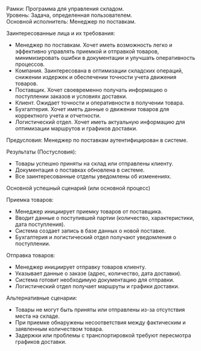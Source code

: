 Рамки: Программа для управления складом.  
Уровень: Задача, определенная пользователем.  
Основной исполнитель: Менеджер по поставкам.  

Заинтересованные лица и их требования:  
- Менеджер по поставкам. Хочет иметь возможность легко и эффективно управлять приемкой и отправкой товаров, минимизировать ошибки в документации и улучшать оперативность процессов.  
- Компания. Заинтересована в оптимизации складских операций, снижении издержек и обеспечении точности учета движения товаров.  
- Поставщик. Хочет своевременно получать информацию о поступлении заказов и условиях доставки.  
- Клиент. Ожидает точности и оперативности в получении товара.  
- Бухгалтерия. Хочет иметь данные о движении товаров для корректного учета и отчетности.  
- Логистический отдел. Хочет иметь актуальную информацию для оптимизации маршрутов и графиков доставки.  

Предусловия: Менеджер по поставкам аутентифицирован в системе.  

Результаты (Постусловия):  
- Товары успешно приняты на склад или отправлены клиенту.  
- Документация о поставках обновлена в системе.  
- Все заинтересованные отделы уведомлены об изменениях.  

Основной успешный сценарий (или основной процесс)  

Приемка товаров:  
  - Менеджер инициирует приемку товаров от поставщика.  
  - Вводит данные о поступившей партии (количество, характеристики, дата поступления).  
  - Система создает запись в базе данных о новой поставке.  
  - Бухгалтерия и логистический отдел получают уведомления о поступлении.  

Отправка товаров:  
  - Менеджер инициирует отправку товаров клиенту.  
  - Указывает данные о заказе (адрес, количество, дата доставки).  
  - Система готовит необходимую документацию для отправки.  
  - Логистический отдел получает маршруты и графики доставки.  

Альтернативные сценарии:  
- Товары не могут быть приняты или отправлены из-за отсутствия места на складе.  
- При приемке обнаружены несоответствия между фактическим и заявленным количеством товара.  
- Задержки или проблемы с транспортировкой требуют пересмотра графиков доставки.